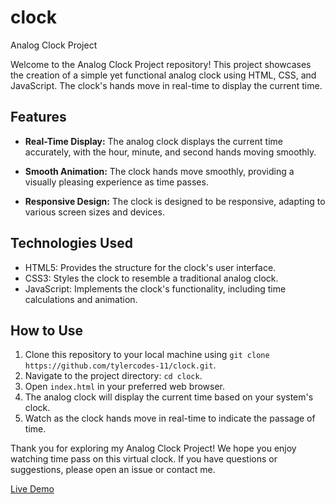 # clock

Analog Clock Project


Welcome to the Analog Clock Project repository! This project showcases the creation of a simple yet functional analog clock using HTML, CSS, and JavaScript. The clock's hands move in real-time to display the current time.

## Features

- **Real-Time Display:** The analog clock displays the current time accurately, with the hour, minute, and second hands moving smoothly.

- **Smooth Animation:** The clock hands move smoothly, providing a visually pleasing experience as time passes.

- **Responsive Design:** The clock is designed to be responsive, adapting to various screen sizes and devices.

## Technologies Used

- HTML5: Provides the structure for the clock's user interface.
- CSS3: Styles the clock to resemble a traditional analog clock.
- JavaScript: Implements the clock's functionality, including time calculations and animation.

## How to Use

1. Clone this repository to your local machine using `git clone https://github.com/tylercodes-11/clock.git`.
2. Navigate to the project directory: `cd clock`.
3. Open `index.html` in your preferred web browser.
4. The analog clock will display the current time based on your system's clock.
5. Watch as the clock hands move in real-time to indicate the passage of time.


Thank you for exploring my Analog Clock Project! We hope you enjoy watching time pass on this virtual clock. If you have questions or suggestions, please open an issue or contact me.

[Live Demo](https://tylercodes-11.github.io/analog-clock/) 

